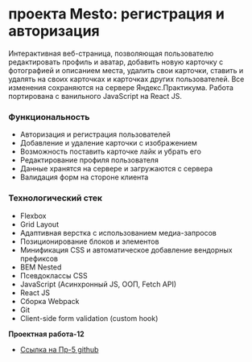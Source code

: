 # проекта Mesto: регистрация и авторизация
 Интерактивная веб-страница, позволяющая пользователю редактировать профиль и аватар, добавить новую карточку с фотографией и описанием места, удалить свои карточки, ставить и удалять на своих карточках и карточках других пользователей. Все изменения сохраняются на сервере Яндекс.Практикума. Работа портирована с ванильного JavaScript на React JS.
### Функциональность
* Авторизация и регистрация пользователей
* Добавление и удаление карточки с изображением
* Возможность поставить карточке лайк и убрать его
* Редактирование профиля пользователя
* Данные хранятся на сервере и загружаются с сервера
* Валидация форм на стороне клиента

### Технологический стек
*  Flexbox
*  Grid Layout
*  Адаптивная верстка с использованием медиа-запросов
*  Позиционирование блоков и элементов
*  Минификация CSS и автоматическое добавление вендорных префиксов
*  BEM Nested
*  Псевдоклассы CSS
*  JavaScript (Асинхронный JS, ООП, Fetch API)
*  React JS
*  Сборка Webpack
*  Git
*  Client-side form validation (custom hook)

**Проектная работа-12**

* [Ссылка на Пр-5 github](https://github.com/UlanBekboev/react-mesto-auth)